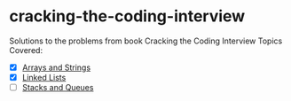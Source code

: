 # cracking-the-coding-interview
Solutions to the problems from book Cracking the Coding Interview
Topics Covered:
- [x] [Arrays and Strings](arrays-and-strings/)
- [x] [Linked Lists](linked-lists/)
- [ ] [Stacks and Queues](stacks-and-queues/)
